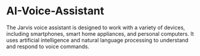 # AI-Voice-Assistant
The Jarvis voice assistant is designed to work with a variety of devices, including smartphones, smart home appliances, and personal computers. It uses artificial intelligence and natural language processing to understand and respond to voice commands.
